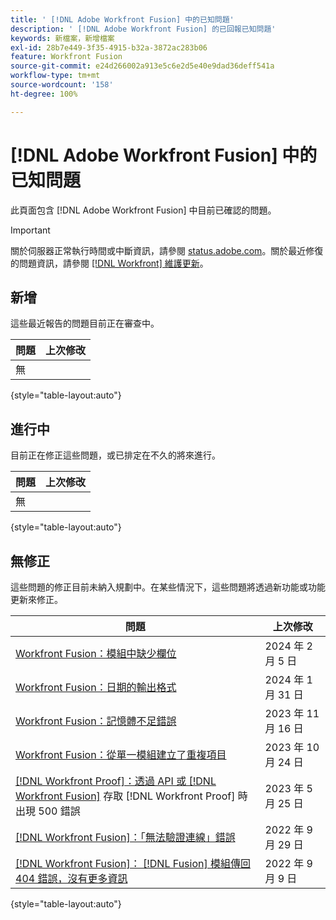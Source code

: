 ```yaml
---
title: ' [!DNL Adobe Workfront Fusion] 中的已知問題'
description: ' [!DNL Adobe Workfront Fusion] 的已回報已知問題'
keywords: 新檔案，新增檔案
exl-id: 28b7e449-3f35-4915-b32a-3872ac283b06
feature: Workfront Fusion
source-git-commit: e24d266002a913e5c6e2d5e40e9dad36deff541a
workflow-type: tm+mt
source-wordcount: '158'
ht-degree: 100%

---
```


# [!DNL Adobe Workfront Fusion] 中的已知問題

此頁面包含 [!DNL Adobe Workfront Fusion] 中目前已確認的問題。

>[!IMPORTANT]
>
>關於伺服器正常執行時間或中斷資訊，請參閱 [status.adobe.com](https://status.adobe.com)。關於最近修復的問題資訊，請參閱 [[!DNL Workfront] 維護更新](../maintenance/current-updates.md)。

## 新增

這些最近報告的問題目前正在審查中。

| **問題** | **上次修改** |
| -----------------------------------------------------------------| ----------------- |
| 無 | |

{style="table-layout:auto"}


## 進行中

目前正在修正這些問題，或已排定在不久的將來進行。

| **問題** | **上次修改** |
| -----------------------------------------------------------------| ----------------- |
| 無 | |

{style="table-layout:auto"}

## 無修正

這些問題的修正目前未納入規劃中。在某些情況下，這些問題將透過新功能或功能更新來修正。

| **問題** | **上次修改** |
| -----------------------------------------------------------------| ----------------- |
| [Workfront Fusion：模組中缺少欄位](known-issues-workfront-fusion/fusion-field-missing-watch-field.md) | 2024 年 2 月 5 日 |
| [Workfront Fusion：日期的輸出格式](known-issues-workfront-fusion/fusion-output-formatting-for-dates.md) | 2024 年 1 月 31 日 |
| [Workfront Fusion：記憶體不足錯誤](known-issues-workfront-fusion/fusion-low-memory-error.md) | 2023 年 11 月 16 日 |
| [Workfront Fusion：從單一模組建立了重複項目](known-issues-workfront-fusion/fusion-duplicate-projects-created.md) | 2023 年 10 月 24 日 |
| [[!DNL Workfront Proof]：透過 API 或  [!DNL Workfront Fusion]](known-issues-workfront-proof/proof-500-error-getallproofs.md) 存取  [!DNL Workfront Proof]  時出現 500 錯誤 | 2023 年 5 月 25 日 |
| [[!DNL Workfront Fusion]：「無法驗證連線」錯誤](known-issues-workfront-fusion/fusion-401-error-must-reauthenicate-connection.md) | 2022 年 9 月 29 日 |
| [[!DNL Workfront Fusion]： [!DNL Fusion]  模組傳回 404 錯誤，沒有更多資訊](known-issues-workfront-fusion/fusion-404-error-no-description.md) | 2022 年 9 月 9 日 |

{style="table-layout:auto"}
